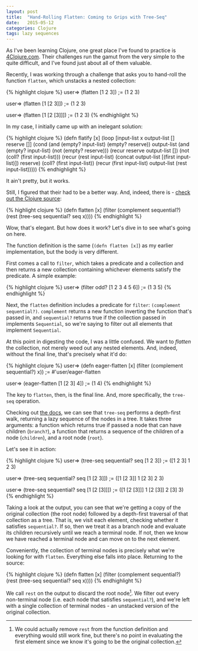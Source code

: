 ```yaml
---
layout: post
title:  "Hand-Rolling Flatten: Coming to Grips with Tree-Seq"
date:   2015-05-12
categories: Clojure
tags: lazy sequences 
--- 
```


As I've been learning Clojure, one great place I've found to practice is [4Clojure.com][4clojure]. Their challenges run the gamut from the very simple to the quite difficult, and I've found just about all of them valuable. 

Recently, I was working through a challenge that asks you to hand-roll the function `flatten`, which unstacks a nested collection:

{% highlight clojure %}
user=> (flatten [1 2 3])
;= (1 2 3)

user=> (flatten [1 [2 3]])
;= (1 2 3)

user=> (flatten [1 [2 [3]]])
;= (1 2 3)
{% endhighlight %}

In my case, I initially came up with an inelegant solution:

{% highlight clojure %}
(defn flatify [x]
  (loop [input-list x
         output-list []
         reserve []]
    (cond
      (and (empty? input-list) (empty? reserve)) output-list
      (and (empty? input-list) (not (empty? reserve))) (recur reserve output-list [])
      (not (coll? (first input-list))) (recur (rest input-list) (concat output-list [(first input-list)]) reserve)
      (coll? (first input-list)) (recur (first input-list) output-list (rest input-list)))))
{% endhighlight %}

It ain't pretty, but it works.

Still, I figured that their had to be a better way. And, indeed, there is - [check out the Clojure source][cloj_source]:

{% highlight clojure %}
(defn flatten [x]
  (filter (complement sequential?)
          (rest (tree-seq sequential? seq x))))
{% endhighlight %}

Wow, that's elegant. But how does it work? Let's dive in to see what's going on here.

The function definition is the same (`(defn flatten [x]`) as my earlier implementation, but the body is very different. 

First comes a call to `filter`, which takes a predicate and a collection and then returns a new collection containing whichever elements satisfy the predicate. A simple example:

{% highlight clojure %}
user=> (filter odd? [1 2 3 4 5 6])
;= (1 3 5)
{% endhighlight %}

Next, the `flatten` definition includes a predicate for `filter`: `(complement sequential?)`. `complement` returns a new function inverting the function that's passed in, and `sequential?` returns true if the collection passed in implements `Sequential`, so we're saying to filter out all elements that implement `Sequential`.

At this point in digesting the code, I was a little confused. We want to *flatten* the collection, not merely weed out any nested elements. And, indeed, without the final line, that's precisely what it'd do:

{% highlight clojure %}
user=> (defn eager-flatten [x] 
          (filter (complement sequential?) x))
;= #'user/eager-flatten

user=> (eager-flatten [1 [2 3] 4])
;= (1 4)
{% endhighlight %}

The key to `flatten`, then, is the final line. And, more specifically, the `tree-seq` operation.

Checking out [the docs][tree_seq_docs], we can see that `tree-seq` performs a depth-first walk, returning a lazy sequence of the nodes in a tree. It takes three arguments: a function which returns true if passed a node that can have children (`branch?`), a function that returns a sequence of the children of a node (`children`), and a root node (`root`).

Let's see it in action:

{% highlight clojure %}
user=> (tree-seq sequential? seq [1 2 3])
;= ([1 2 3] 1 2 3)

user=> (tree-seq sequential? seq [1 [2 3]])
;= ([1 [2 3]] 1 [2 3] 2 3)

user=> (tree-seq sequential? seq [1 [2 [3]]])
;= ([1 [2 [3]]] 1 [2 [3]] 2 [3] 3)
{% endhighlight %}

Taking a look at the output, you can see that we're getting a copy of the original collection (the root node) followed by a depth-first traversal of that collection as a tree. That is, we visit each element, checking whether it satisfies `sequential?`. If so, then we treat it as a branch node and evaluate its children recursively until we reach a terminal node. If not, then we know we have reached a terminal node and can move on to the next element.

Conveniently, the collection of terminal nodes is precisely what we're looking for with `flatten`. Everything else falls into place. Returning to the source:

{% highlight clojure %}
(defn flatten [x]
  (filter (complement sequential?)
          (rest (tree-seq sequential? seq x))))
{% endhighlight %}

We call `rest` on the output to discard the root node[^1]. We filter out every non-terminal node (i.e. each node that satisfies `sequential?`), and we're left with a single collection of terminal nodes - an unstacked version of the original collection.

[^1]: We could actually remove `rest` from the function definition and everything would still work fine, but there's no point in evaluating the first element since we know it's going to be the original collection.

[4clojure]: http://www.4clojure.com/
[flatten_docs]: https://clojuredocs.org/clojure.core/flatten
[cloj_source]: https://github.com/clojure/clojure/blob/clojure-1.6.0/src/clj/clojure/core.clj#L6580
[tree_seq_docs]: https://clojuredocs.org/clojure.core/tree-seq